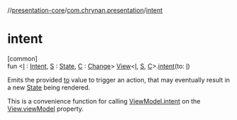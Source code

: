//[presentation-core](../../index.md)/[com.chrynan.presentation](index.md)/[intent](intent.md)

# intent

[common]\
fun &lt;[I](intent.md) : [Intent](-intent/index.md), [S](intent.md) : [State](-state/index.md), [C](intent.md) : [Change](-change/index.md)&gt; [View](-view/index.md)&lt;[I](intent.md), [S](intent.md), [C](intent.md)&gt;.[intent](intent.md)(to: [I](intent.md))

Emits the provided [to](-intent/index.md) value to trigger an action, that may eventually result in a new [State](-state/index.md) being rendered.

This is a convenience function for calling [ViewModel.intent](-view-model/intent.md) on the [View.viewModel](-view/view-model.md) property.
